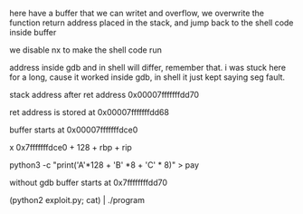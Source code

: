 here have a buffer that we can writet and overflow, we overwrite the function return address placed in the stack, and jump back to the shell code inside buffer

we disable nx to make the shell code run

address inside gdb and in shell will differ, remember that. i was stuck here for a long, cause it worked inside gdb, in shell it just kept saying seg fault.

stack address after  ret address 0x00007fffffffdd70

ret address is stored at 0x00007fffffffdd68

buffer starts at 0x00007fffffffdce0

x 0x7fffffffdce0 + 128 + rbp + rip

python3 -c "print('A'*128 + 'B' *8 + 'C' * 8)" > pay

without gdb buffer starts at 0x7ffffffffdd70

(python2 exploit.py; cat) | ./program
